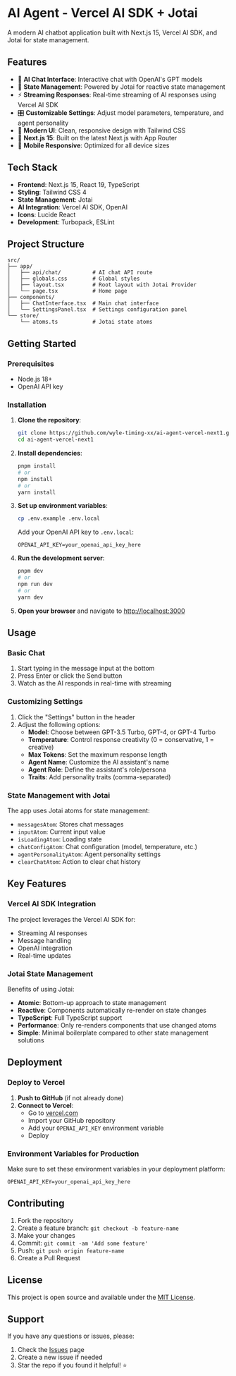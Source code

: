 # AI Agent - Vercel AI SDK + Jotai

A modern AI chatbot application built with Next.js 15, Vercel AI SDK, and Jotai for state management.

## Features

- 🤖 **AI Chat Interface**: Interactive chat with OpenAI's GPT models
- 🧠 **State Management**: Powered by Jotai for reactive state management
- ⚡ **Streaming Responses**: Real-time streaming of AI responses using Vercel AI SDK
- 🎛️ **Customizable Settings**: Adjust model parameters, temperature, and agent personality
- 🎨 **Modern UI**: Clean, responsive design with Tailwind CSS
- 🚀 **Next.js 15**: Built on the latest Next.js with App Router
- 📱 **Mobile Responsive**: Optimized for all device sizes

## Tech Stack

- **Frontend**: Next.js 15, React 19, TypeScript
- **Styling**: Tailwind CSS 4
- **State Management**: Jotai
- **AI Integration**: Vercel AI SDK, OpenAI
- **Icons**: Lucide React
- **Development**: Turbopack, ESLint

## Project Structure

```
src/
├── app/
│   ├── api/chat/          # AI chat API route
│   ├── globals.css        # Global styles
│   ├── layout.tsx         # Root layout with Jotai Provider
│   └── page.tsx           # Home page
├── components/
│   ├── ChatInterface.tsx  # Main chat interface
│   └── SettingsPanel.tsx  # Settings configuration panel
└── store/
    └── atoms.ts           # Jotai state atoms
```

## Getting Started

### Prerequisites

- Node.js 18+ 
- OpenAI API key

### Installation

1. **Clone the repository**:
   ```bash
   git clone https://github.com/wyle-timing-xx/ai-agent-vercel-next1.git
   cd ai-agent-vercel-next1
   ```

2. **Install dependencies**:
   ```bash
   pnpm install
   # or
   npm install
   # or
   yarn install
   ```

3. **Set up environment variables**:
   ```bash
   cp .env.example .env.local
   ```
   
   Add your OpenAI API key to `.env.local`:
   ```
   OPENAI_API_KEY=your_openai_api_key_here
   ```

4. **Run the development server**:
   ```bash
   pnpm dev
   # or
   npm run dev
   # or
   yarn dev
   ```

5. **Open your browser** and navigate to [http://localhost:3000](http://localhost:3000)

## Usage

### Basic Chat

1. Start typing in the message input at the bottom
2. Press Enter or click the Send button
3. Watch as the AI responds in real-time with streaming

### Customizing Settings

1. Click the "Settings" button in the header
2. Adjust the following options:
   - **Model**: Choose between GPT-3.5 Turbo, GPT-4, or GPT-4 Turbo
   - **Temperature**: Control response creativity (0 = conservative, 1 = creative)
   - **Max Tokens**: Set the maximum response length
   - **Agent Name**: Customize the AI assistant's name
   - **Agent Role**: Define the assistant's role/persona
   - **Traits**: Add personality traits (comma-separated)

### State Management with Jotai

The app uses Jotai atoms for state management:

- `messagesAtom`: Stores chat messages
- `inputAtom`: Current input value
- `isLoadingAtom`: Loading state
- `chatConfigAtom`: Chat configuration (model, temperature, etc.)
- `agentPersonalityAtom`: Agent personality settings
- `clearChatAtom`: Action to clear chat history

## Key Features

### Vercel AI SDK Integration

The project leverages the Vercel AI SDK for:
- Streaming AI responses
- Message handling
- OpenAI integration
- Real-time updates

### Jotai State Management

Benefits of using Jotai:
- **Atomic**: Bottom-up approach to state management
- **Reactive**: Components automatically re-render on state changes  
- **TypeScript**: Full TypeScript support
- **Performance**: Only re-renders components that use changed atoms
- **Simple**: Minimal boilerplate compared to other state management solutions

## Deployment

### Deploy to Vercel

1. **Push to GitHub** (if not already done)
2. **Connect to Vercel**:
   - Go to [vercel.com](https://vercel.com)
   - Import your GitHub repository
   - Add your `OPENAI_API_KEY` environment variable
   - Deploy

### Environment Variables for Production

Make sure to set these environment variables in your deployment platform:

```
OPENAI_API_KEY=your_openai_api_key_here
```

## Contributing

1. Fork the repository
2. Create a feature branch: `git checkout -b feature-name`
3. Make your changes
4. Commit: `git commit -am 'Add some feature'`
5. Push: `git push origin feature-name`
6. Create a Pull Request

## License

This project is open source and available under the [MIT License](LICENSE).

## Support

If you have any questions or issues, please:
1. Check the [Issues](https://github.com/wyle-timing-xx/ai-agent-vercel-next1/issues) page
2. Create a new issue if needed
3. Star the repo if you found it helpful! ⭐
